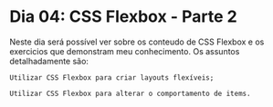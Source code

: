 # Dia 04: CSS Flexbox - Parte 2

Neste dia será possível ver sobre os conteudo de CSS Flexbox e os exercicios que demonstram meu conhecimento. Os assuntos detalhadamente são:

```
Utilizar CSS Flexbox para criar layouts flexíveis;

Utilizar CSS Flexbox para alterar o comportamento de items.